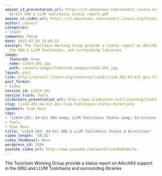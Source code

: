 ```yaml
---
amazon_s3_presentation_url: https://s3.amazonaws.com/connect.linaro.org/lca14/presentations/LCA14-201-
  64-bit GNU & LLVM toolchains status report.pdf
amazon_s3_video_url: https://s3.amazonaws.com/connect.linaro.org/lca14/videos/03-04-Tuesday/LCA14-201-+64-bit+GNU+%2526+LLVM+Toolchains+Status+%2526+Directions.mp4
author: connect
categories:
- lca14
comments: false
date: 2015-07-24 14:05:22
excerpt: The Toolchain Working Group provide a status report on AArch64 support in
  the GNU & LLVM Toolchains, and surrounding libraries.
image:
  featured: true
  name: LCA14-201.jpg
  path: /assets/images/featured-images/LCA14-201.jpg
layout: post
link: http://connect.linaro.org/resource/lca14/lca14-201-64-bit-gnu-llvm-toolchains-status-directions/
post_format:
- Video
session_id: LCA14-201
session_track: Tools
slideshare_presentation_url: http://www.slideshare.net/linaroorg/lca14-201-64bitgnullvmtoolchainsstatusreport
slug: lca14-201-64-bit-gnu-llvm-toolchains-status-directions
speakers: Yvan Roux
tags:
- 'LCA14-201: 64-bit GNU &amp; LLVM Toolchains Status &amp; Directions'
- Tools
- Yvan Roux
title: 'LCA14-201: 64-bit GNU & LLVM Toolchains Status & Directions'
video_length: '54:31'
video_thumbnail: None
wordpress_id: 2096
youtube_video_url: http://www.youtube.com/watch?v=4sNVA1d5itw
---
```


The Toolchain Working Group provide a status report on AArch64 support in the GNU and LLVM Toolchains and surrounding libraries